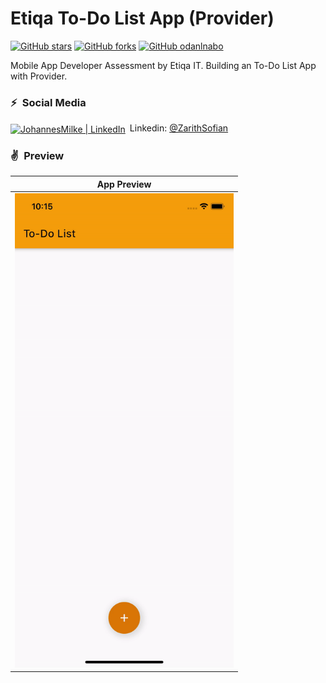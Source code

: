 # Etiqa To-Do List App (Provider)

[![GitHub stars](https://img.shields.io/github/stars/odanlnabo/etiqa_todo_flutter.svg?style=social&label=Star)](https://github.com/odanlnabo/etiqa_todo_flutter) [![GitHub forks](https://img.shields.io/github/forks/odanlnabo/etiqa_todo_flutter.svg?style=social&label=Fork)](https://github.com/odanlnabo/etiqa_todo_flutter/fork) [![GitHub odanlnabo](https://img.shields.io/github/followers/odanlnabo?label=follow&style=social)](https://github.com/odanlnabo)

Mobile App Developer Assessment by Etiqa IT.
Building an To-Do List App with Provider.

### ⚡&ensp;Social Media

[<img align="center" alt="JohannesMilke | LinkedIn" width="22px" src="https://cdn.jsdelivr.net/npm/simple-icons@v3/icons/linkedin.svg" />](https://linkedin.com/in/zarith-sofian-jumaat-81ba3b186 'Linkedin Zarith Sofian')&ensp;Linkedin: [@ZarithSofian](https://linkedin.com/in/zarith-sofian-jumaat-81ba3b186 'Linkedin Zarith Sofian')

### ✌&ensp;Preview

|                                                  App Preview                                                  |
| :-----------------------------------------------------------------------------------------------------------: |
| <a href="https://www.youtube.com/watch?v=kN9Yfd4fu04" target="_blank"><img src="preview.gif" width="350"></a> |
